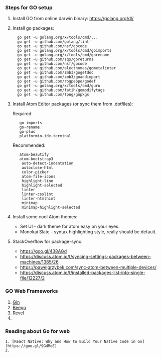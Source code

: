 
### Steps for GO setup

1. Install GO from online darwin binary: https://golang.org/dl/
2. Install go packages:

    ```
      go get -u golang.org/x/tools/cmd/...
      go get -u github.com/golang/lint`
      go get -u github.com/nsf/gocode
      go get -u golang.org/x/tools/cmd/goimports
      go get -u golang.org/x/tools/cmd/gorename
      go get -u github.com/sqs/goreturns
      go get -u github.com/nsf/gocode
      go get -u github.com/alecthomas/gometalinter
      go get -u github.com/zmb3/gogetdoc
      go get -u github.com/zmb3/goaddimport
      go get -u github.com/rogpeppe/godef
      go get -u golang.org/x/tools/cmd/guru
      go get -u github.com/fatih/gomodifytags
      go get -u github.com/tpng/gopkgs
    ```

3. Install Atom Editor packages (or sync them from .dotfiles):

   Required:

   ```
      go-imports
      go-rename
      go-plus
      platformio-ide-terminal
   ```

   Recommended:

   ```
      atom-beautify
      atom-bootstrap3
       auto-detect-indentation
       autoclose-html
       color-picker
       atom-file-icons
       highlight-line
       highlight-selected
       linter
       linter-csslint
       linter-htmlhint
       minimap
       minimap-highlight-selected
   ```

4. Install some cool Atom themes:

    * Set UI - dark theme for atom easy on your eyes.
    * Monokai Slate - syntax highlighting style, really should be default.

5. StackOverflow for package-sync:
   * https://goo.gl/438AGd
   * https://discuss.atom.io/t/syncing-settings-packages-between-machines/1385/26
   * https://pawelgrzybek.com/sync-atom-between-multiple-devices/
   * https://discuss.atom.io/t/installed-packages-list-into-single-file/12227/2


### GO Web Frameworks

1. [Gin](https://gin-gonic.github.io/gin/)
1. [Beego](https://beego.me/)
1. [Revel](https://revel.github.io/)
1. 

### Reading about Go for web

    1. [React Native: Why and How to Build Your Native Code in Go](https://goo.gl/9GdMeE)
    2.
